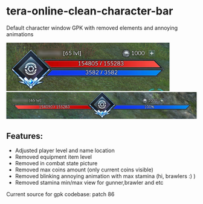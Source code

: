# tera-online-clean-character-bar
Default character window GPK with removed elements and annoying animations

![example](https://github.com/SaltyMonkey/tera-online-clean-character-bar/blob/master/ui/example1.png)
![Example2](https://github.com/SaltyMonkey/tera-online-clean-character-bar/blob/master/ui/example2.png)

## Features:

* Adjusted player level and name location
* Removed equipment item level
* Removed in combat state picture
* Removed max coins amount (only current coins visible)
* Removed blinking annoying animation with max stamina (hi, brawlers :) )
* Removed stamina min/max view for gunner,brawler and etc

Current source for gpk codebase: patch 86